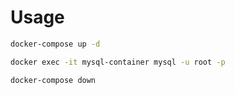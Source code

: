 # Usage

```sh
docker-compose up -d

docker exec -it mysql-container mysql -u root -p

docker-compose down
```
